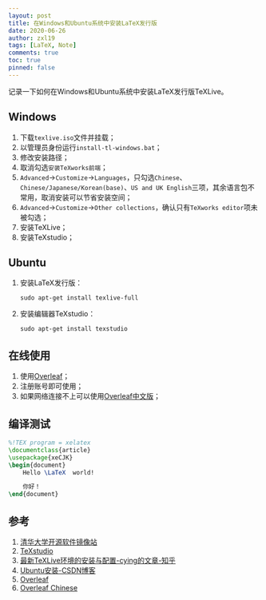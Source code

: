 ```yaml
---
layout: post
title: 在Windows和Ubuntu系统中安装LaTeX发行版
date: 2020-06-26
author: zxl19
tags: [LaTeX, Note]
comments: true
toc: true
pinned: false
---
```


记录一下如何在Windows和Ubuntu系统中安装LaTeX发行版TeXLive。

<!-- more -->

## Windows

1. 下载`texlive.iso`文件并挂载；
2. 以管理员身份运行`install-tl-windows.bat`；
3. 修改安装路径；
4. 取消勾选`安装TeXworks前端`；
5. `Advanced`->`Customize`->`Languages`，只勾选`Chinese`、`Chinese/Japanese/Korean(base)`、`US and UK English`三项，其余语言包不常用，取消安装可以节省安装空间；
6. `Advanced`->`Customize`->`Other collections`，确认只有`TeXworks editor`项未被勾选；
7. 安装TeXLive；
8. 安装TeXstudio；

## Ubuntu

1. 安装LaTeX发行版：

    ```shell
    sudo apt-get install texlive-full
    ```

2. 安装编辑器TeXstudio：

    ```shell
    sudo apt-get install texstudio
    ```

## 在线使用

1. 使用[Overleaf](https://www.overleaf.com)；
2. 注册账号即可使用；
3. 如果网络连接不上可以使用[Overleaf中文版](https://cn.overleaf.com)；

## 编译测试

```latex
%!TEX program = xelatex
\documentclass{article}
\usepackage{xeCJK}
\begin{document}
    Hello \LaTeX  world!

    你好！
\end{document}
```

## 参考

1. [清华大学开源软件镜像站](https://mirrors.tuna.tsinghua.edu.cn/CTAN/systems/texlive/Images/)
2. [TeXstudio](http://texstudio.sourceforge.net/)
3. [最新TeXLive环境的安装与配置-cying的文章-知乎](https://zhuanlan.zhihu.com/p/41855480)
4. [Ubuntu安装-CSDN博客](https://blog.csdn.net/qq_41814939/article/details/82288145)
5. [Overleaf](https://www.overleaf.com)
6. [Overleaf Chinese](https://cn.overleaf.com)
